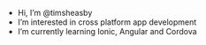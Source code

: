 - Hi, I’m @timsheasby
- I’m interested in cross platform app development
- I’m currently learning Ionic, Angular and Cordova

<!---
timsheasby/timsheasby is a ✨ special ✨ repository because its `README.md` (this file) appears on your GitHub profile.
You can click the Preview link to take a look at your changes.
--->
